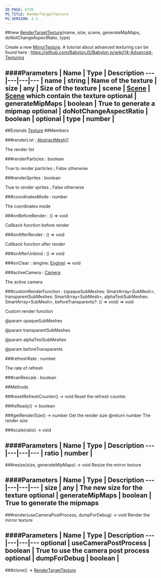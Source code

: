 ```yaml
---
ID_PAGE: 6736
PG_TITLE: RenderTargetTexture
PG_VERSION: 2.1
---
```

##new [RenderTargetTexture](page.php?p=6736)(name, size, scene, generateMipMaps, doNotChangeAspectRatio, type)



Create a new [MirrorTexture](page.php?p=6737).
A tutorial about advanced texturing can be found here : https://github.com/BabylonJS/Babylon.js/wiki/14-Advanced-Texturing




####Parameters
 | Name | Type | Description
---|---|---|---
 | name | string | Name of the texture
 | size | any | Size of the texture
 | scene | [Scene](page.php?p=6662) | [Scene](page.php?p=6662) which contain the texture
optional | generateMipMaps | boolean | True to generate a mipmap
optional | doNotChangeAspectRatio | boolean | 
optional | type | number | 
---

##Extends [Texture](page.php?p=6733)
##Members

###renderList : [AbstractMesh](page.php?p=6657)[]




The render list



###renderParticles : boolean




True to render particles ; False otherwise



###renderSprites : boolean




True to render sprites ; False otherwise



###coordinatesMode : number




The coordinates mode



###onBeforeRender : () =&gt; void




Callback function before render



###onAfterRender : () =&gt; void




Callback function after render



###onAfterUnbind : () =&gt; void


###onClear : (engine: [Engine](page.php?p=6629)) =&gt; void


###activeCamera : [Camera](page.php?p=6631)




The active camera



###customRenderFunction : (opaqueSubMeshes: SmartArray&lt;SubMesh&gt;, transparentSubMeshes: SmartArray&lt;SubMesh&gt;, alphaTestSubMeshes: SmartArray&lt;SubMesh&gt;, beforeTransparents?: () =&gt; void) =&gt; void




Custom render function

@param opaqueSubMeshes

@param transparentSubMeshes

@param alphaTestSubMeshes

@param beforeTransparents



###refreshRate : number




The rate of refresh






###canRescale : boolean









##Methods

###resetRefreshCounter() &rarr; void
Reset the refresh counter.






###isReady() &rarr; boolean




###getRenderSize() &rarr; number
Get the render size
@return number The render size






###scale(ratio) &rarr; void



####Parameters
 | Name | Type | Description
---|---|---|---
 | ratio | number | 
---

###resize(size, generateMipMaps) &rarr; void
Resize the mirror texture





####Parameters
 | Name | Type | Description
---|---|---|---
 | size | any | The new size for the texture
optional | generateMipMaps | boolean | True to generate the mipmaps
---

###render(useCameraPostProcess, dumpForDebug) &rarr; void
Render the mirror texture





####Parameters
 | Name | Type | Description
---|---|---|---
optional | useCameraPostProcess | boolean | True to use the camera post process
optional | dumpForDebug | boolean | 
---

###clone() &rarr; [RenderTargetTexture](page.php?p=6736)

